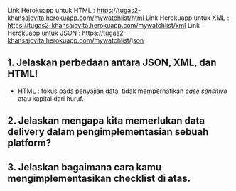 Link Herokuapp untuk HTML : https://tugas2-khansajovita.herokuapp.com/mywatchlist/html
Link Herokuapp untuk XML : https://tugas2-khansajovita.herokuapp.com/mywatchlist/xml
Link Herokuapp untuk JSON : https://tugas2-khansajovita.herokuapp.com/mywatchlist/json

## 1. Jelaskan perbedaan antara JSON, XML, dan HTML!
- HTML : fokus pada penyajian data, tidak memperhatikan _case sensitive_ atau kapital dari huruf. 

## 2. Jelaskan mengapa kita memerlukan data delivery dalam pengimplementasian sebuah platform?

## 3. Jelaskan bagaimana cara kamu mengimplementasikan checklist di atas.